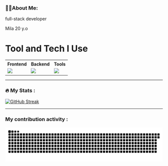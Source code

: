 
  


### 👩‍💻About Me: 
full-stack developer

Mila 20 y.o 
# Tool and Tech I Use

<div align="center">

<table style="border-collapse: collapse; width: 100%;">
  <tr>
    <th style="border: none;">Frontend</th>
    <th style="border: none;">Backend</th>
    <th style="border: none;">Tools</th>
  </tr>
  <tr>
    <td style="border: none; padding-right: 20px;"><img src="https://skillicons.dev/icons?i=html,css,scss,js&perline=4"></td>
    <td style="border: none; padding-right: 20px;"><img src="https://skillicons.dev/icons?i=php,mysql,sqlite,go&perline=4"></td>
    <td style="border: none;"><img src="https://skillicons.dev/icons?i=vscode,figma,ai,ps&perline=4"></td>
  </tr>
</table>

</div>


---
### :fire: My Stats :

[![GitHub Streak](https://github-readme-streak-stats.herokuapp.com?user=Deoships&theme=tokyonight&hide_border=true&border_radius=0&card_width=950)](https://git.io/streak-stats)

---
### My contribution activity :
![GitHub Snake SVG](https://github.com/Deoships/Deoships/blob/output/github-contribution-grid-snake-dark.svg)
